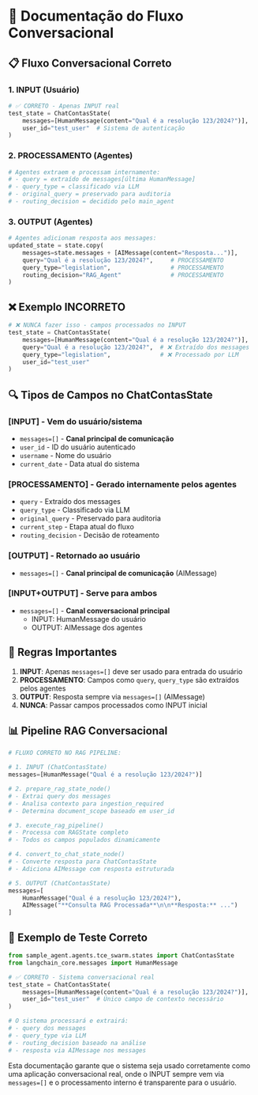 # 🎯 Documentação do Fluxo Conversacional

## 📋 **Fluxo Conversacional Correto**

### **1. INPUT (Usuário)**
```python
# ✅ CORRETO - Apenas INPUT real
test_state = ChatContasState(
    messages=[HumanMessage(content="Qual é a resolução 123/2024?")],
    user_id="test_user"  # Sistema de autenticação
)
```

### **2. PROCESSAMENTO (Agentes)**
```python
# Agentes extraem e processam internamente:
# - query = extraído de messages[última HumanMessage]
# - query_type = classificado via LLM
# - original_query = preservado para auditoria
# - routing_decision = decidido pelo main_agent
```

### **3. OUTPUT (Agentes)**
```python
# Agentes adicionam resposta aos messages:
updated_state = state.copy(
    messages=state.messages + [AIMessage(content="Resposta...")],
    query="Qual é a resolução 123/2024?",     # PROCESSAMENTO
    query_type="legislation",                 # PROCESSAMENTO
    routing_decision="RAG_Agent"              # PROCESSAMENTO
)
```

## ❌ **Exemplo INCORRETO**

```python
# ❌ NUNCA fazer isso - campos processados no INPUT
test_state = ChatContasState(
    messages=[HumanMessage(content="Qual é a resolução 123/2024?")],
    query="Qual é a resolução 123/2024?",  # ❌ Extraído dos messages
    query_type="legislation",              # ❌ Processado por LLM
    user_id="test_user"
)
```

## 🔍 **Tipos de Campos no ChatContasState**

### **[INPUT]** - Vem do usuário/sistema
- `messages=[]` - **Canal principal de comunicação**
- `user_id` - ID do usuário autenticado
- `username` - Nome do usuário
- `current_date` - Data atual do sistema

### **[PROCESSAMENTO]** - Gerado internamente pelos agentes
- `query` - Extraído dos messages
- `query_type` - Classificado via LLM
- `original_query` - Preservado para auditoria
- `current_step` - Etapa atual do fluxo
- `routing_decision` - Decisão de roteamento

### **[OUTPUT]** - Retornado ao usuário
- `messages=[]` - **Canal principal de comunicação** (AIMessage)

### **[INPUT+OUTPUT]** - Serve para ambos
- `messages=[]` - **Canal conversacional principal**
  - INPUT: HumanMessage do usuário
  - OUTPUT: AIMessage dos agentes

## 🎯 **Regras Importantes**

1. **INPUT**: Apenas `messages=[]` deve ser usado para entrada do usuário
2. **PROCESSAMENTO**: Campos como `query`, `query_type` são extraídos pelos agentes
3. **OUTPUT**: Resposta sempre via `messages=[]` (AIMessage)
4. **NUNCA**: Passar campos processados como INPUT inicial

## 📊 **Pipeline RAG Conversacional**

```python
# FLUXO CORRETO NO RAG PIPELINE:

# 1. INPUT (ChatContasState)
messages=[HumanMessage("Qual é a resolução 123/2024?")]

# 2. prepare_rag_state_node()
# - Extrai query dos messages
# - Analisa contexto para ingestion_required
# - Determina document_scope baseado em user_id

# 3. execute_rag_pipeline()
# - Processa com RAGState completo
# - Todos os campos populados dinamicamente

# 4. convert_to_chat_state_node()
# - Converte resposta para ChatContasState
# - Adiciona AIMessage com resposta estruturada

# 5. OUTPUT (ChatContasState)
messages=[
    HumanMessage("Qual é a resolução 123/2024?"),
    AIMessage("**Consulta RAG Processada**\n\n**Resposta:** ...")
]
```

## 🔧 **Exemplo de Teste Correto**

```python
from sample_agent.agents.tce_swarm.states import ChatContasState
from langchain_core.messages import HumanMessage

# ✅ CORRETO - Sistema conversacional real
test_state = ChatContasState(
    messages=[HumanMessage(content="Qual é a resolução 123/2024?")],
    user_id="test_user"  # Único campo de contexto necessário
)

# O sistema processará e extrairá:
# - query dos messages
# - query_type via LLM
# - routing_decision baseado na análise
# - resposta via AIMessage nos messages
```

Esta documentação garante que o sistema seja usado corretamente como uma aplicação conversacional real, onde o INPUT sempre vem via `messages=[]` e o processamento interno é transparente para o usuário. 